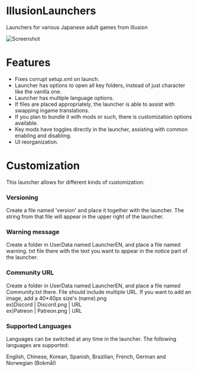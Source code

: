 # IllusionLaunchers
Launchers for various Japanese adult games from Illusion

![Screenshot](https://i.imgur.com/r34zSoz.png "Screenshot")

# Features
- Fixes corrupt setup.xml on launch.
- Launcher has options to open all key folders, instead of just character like the vanilla one.
- Launcher has multiple language options.
- If files are placed appropriately, the launcher is able to assist with swapping ingame translations.
- If you plan to bundle it with mods or such, there is customization options available.
- Key mods have toggles directly in the launcher, assisting with common enabling and disabling.
- UI reorganization.

# Customization
This launcher allows for different kinds of customization:

### Versioning
Create a file named 'version' and place it together with the launcher.   The string from that file will appear in the upper right of the launcher.

### Warning message
Create a folder in UserData named LauncherEN, and place a file named warning.   txt file there with the text you want to appear in the notice part of the launcher.

### Community URL
Create a folder in UserData named LauncherEN, and place a file named Community.txt there.   File should include multiple URL.
If you want to add an image, add a 40*40px size's (name).png   
ex)Discord | Discord.png | URL   
ex)Patreon | Patreon.png | URL

### Supported Languages
Languages can be switched at any time in the launcher.   The following languages are supported:

English, Chinese, Korean, Spanish, Brazilian, French, German and Norwegian (Bokmål)
